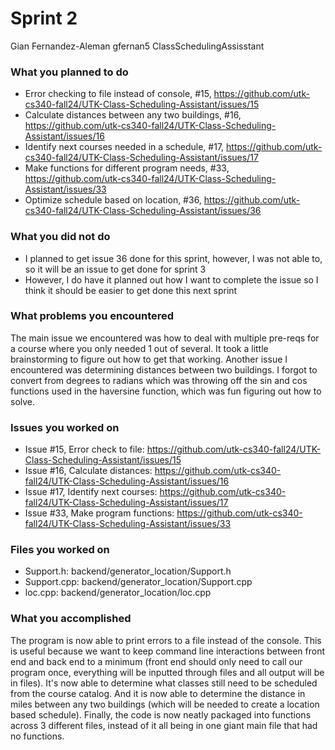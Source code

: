 # Sprint 2
Gian Fernandez-Aleman
gfernan5
ClassSchedulingAssisstant

### What you planned to do
- Error checking to file instead of console, #15, https://github.com/utk-cs340-fall24/UTK-Class-Scheduling-Assistant/issues/15
- Calculate distances between any two buildings, #16, https://github.com/utk-cs340-fall24/UTK-Class-Scheduling-Assistant/issues/16
- Identify next courses needed in a schedule, #17, https://github.com/utk-cs340-fall24/UTK-Class-Scheduling-Assistant/issues/17
- Make functions for different program needs, #33, https://github.com/utk-cs340-fall24/UTK-Class-Scheduling-Assistant/issues/33
- Optimize schedule based on location, #36, https://github.com/utk-cs340-fall24/UTK-Class-Scheduling-Assistant/issues/36

### What you did not do
* I planned to get issue 36 done for this sprint, however, I was not able to, so it will be an issue to get done for sprint 3
* However, I do have it planned out how I want to complete the issue so I think it should be easier to get done this next sprint

### What problems you encountered
The main issue we encountered was how to deal with multiple pre-reqs for a course where you only needed 1 out of several. It took a little brainstorming to figure out how to get that working. Another issue I encountered was determining distances between two buildings. I forgot to convert from degrees to radians which was throwing off the sin and cos functions used in the haversine function, which was fun figuring out how to solve.

### Issues you worked on
* Issue #15, Error check to file: https://github.com/utk-cs340-fall24/UTK-Class-Scheduling-Assistant/issues/15
* Issue #16, Calculate distances: https://github.com/utk-cs340-fall24/UTK-Class-Scheduling-Assistant/issues/16
* Issue #17, Identify next courses: https://github.com/utk-cs340-fall24/UTK-Class-Scheduling-Assistant/issues/17
* Issue #33, Make program functions: https://github.com/utk-cs340-fall24/UTK-Class-Scheduling-Assistant/issues/33

### Files you worked on
* Support.h: backend/generator_location/Support.h
* Support.cpp: backend/generator_location/Support.cpp
* loc.cpp: backend/generator_location/loc.cpp

### What you accomplished
The program is now able to print errors to a file instead of the console. This is useful because we want to keep command line interactions between front end and back end to a minimum (front end should only need to call our program once, everything will be inputted through files and all output will be in files). It's now able to determine what classes still need to be scheduled from the course catalog. And it is now able to determine the distance in miles between any two buildings (which will be needed to create a location based schedule). Finally, the code is now neatly packaged into functions across 3 different files, instead of it all being in one giant main file that had no functions.